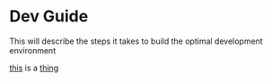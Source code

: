 # Dev Guide

This will describe the steps it takes to build the optimal development environment

[this](home-server/in-house-hypervisor.md) is a [thing](https://github.com/simonwjackson/guides/tree/e7dac4d4cbbf8b69ddaf79c3fad89f814050b280/thing/README.md)

